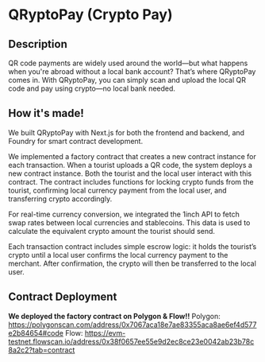 # QRyptoPay (Crypto Pay)

## Description
QR code payments are widely used around the world—but what happens when you're abroad without a local bank account? 
That’s where QRyptoPay comes in.
With QRyptoPay, you can simply scan and upload the local QR code and pay using crypto—no local bank needed.

## How it's made!
We built QRyptoPay with Next.js for both the frontend and backend, and Foundry for smart contract development.

We implemented a factory contract that creates a new contract instance for each transaction. When a tourist uploads a QR code, the system deploys a new contract instance. Both the tourist and the local user interact with this contract. The contract includes functions for locking crypto funds from the tourist, confirming local currency payment from the local user, and transferring crypto accordingly.

For real-time currency conversion, we integrated the 1inch API to fetch swap rates between local currencies and stablecoins. This data is used to calculate the equivalent crypto amount the tourist should send. 

Each transaction contract includes simple escrow logic: it holds the tourist’s crypto until a local user confirms the local currency payment to the merchant. After confirmation, the crypto will then be transferred to the local user.

## Contract Deployment
**We deployed the factory contract on Polygon & Flow!!**
Polygon: https://polygonscan.com/address/0x7067aca18e7ae83355aca8ae6ef4d577e2b84654#code
Flow: https://evm-testnet.flowscan.io/address/0x38f0657ee55e9d2ec8ce23e0042ab23b78c8a2c2?tab=contract

